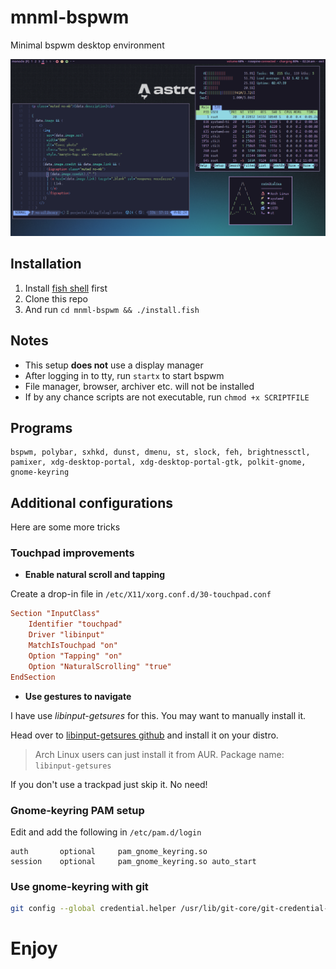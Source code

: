 # mnml-bspwm

Minimal bspwm desktop environment

![preview](./preview.png)

## Installation

1. Install [fish shell](https://fishshell.com) first
2. Clone this repo
3. And run `cd mnml-bspwm && ./install.fish`


## Notes

- This setup **does not** use a display manager
- After logging in to tty, run `startx` to start bspwm
- File manager, browser, archiver etc. will not be installed
- If by any chance scripts are not executable, run `chmod +x SCRIPTFILE`


## Programs

```plaintext
bspwm, polybar, sxhkd, dunst, dmenu, st, slock, feh, brightnessctl, pamixer, xdg-desktop-portal, xdg-desktop-portal-gtk, polkit-gnome, gnome-keyring
```


## Additional configurations

Here are some more tricks

### Touchpad improvements

- **Enable natural scroll and tapping**

Create a drop-in file in `/etc/X11/xorg.conf.d/30-touchpad.conf`

```conf
Section "InputClass"
    Identifier "touchpad"
    Driver "libinput"
    MatchIsTouchpad "on"
    Option "Tapping" "on"
    Option "NaturalScrolling" "true"
EndSection
```

- **Use gestures to navigate**

I have use *libinput-getsures* for this. You may want to manually install it.

Head over to [libinput-getsures github](https://github.com/bulletmark/libinput-gestures) and install it on your distro.

> Arch Linux users can just install it from AUR.
> Package name: `libinput-getsures`

If you don't use a trackpad just skip it. No need!

### Gnome-keyring PAM setup

Edit and add the following in `/etc/pam.d/login`

```plaintext
auth       optional     pam_gnome_keyring.so
session    optional     pam_gnome_keyring.so auto_start
```

### Use gnome-keyring with git

```bash
git config --global credential.helper /usr/lib/git-core/git-credential-libsecret
```

# Enjoy

